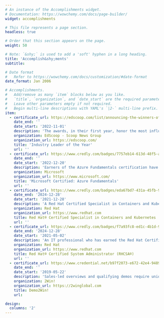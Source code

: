 ```yaml
---
# An instance of the Accomplishments widget.
# Documentation: https://wowchemy.com/docs/page-builder/
widget: accomplishments

# This file represents a page section.
headless: true

# Order that this section appears on the page.
weight: 50

# Note: `&shy;` is used to add a 'soft' hyphen in a long heading.
title: 'Accomplish&shy;ments'
subtitle:

# Date format
#   Refer to https://wowchemy.com/docs/customization/#date-format
date_format: Jan 2006

# Accomplishments.
#   Add/remove as many `item` blocks below as you like.
#   `title`, `organization`, and `date_start` are the required parameters.
#   Leave other parameters empty if not required.
#   Begin multi-line descriptions with YAML's `|2-` multi-line prefix.
item:
  - certificate_url: https://edscoop.com/list/announcing-the-winners-of-the-2022-edscoop-50-awards/#damien-eversmann
    date_end: ''
    date_start: '2022-11-01'
    description: 'The awards, in their first year, honor the most influential people in the higher education technology community, along with the most innovative projects that make a positive impact across universities.'
    organization: EdScoop - Scoop News Group
    organization_url: https://edscoop.com/
    title: 'Industry Leader of the Year'
    url: ''
  - certificate_url: https://www.credly.com/badges/7757eb14-613d-48f5-a2a3-633706c85c5a/public_url
    date_end: ''
    date_start: '2022-12-20'
    description: 'Earners of the Azure Fundamentals certification have demonstrated foundational level knowledge of cloud services and how those services are provided with Microsoft Azure.'
    organization: Microsoft
    organization_url: https://www.microsoft.com/
    title: 'Microsoft Certified: Azure Fundamentals'
    url: ''
  - certificate_url: https://www.credly.com/badges/eda67bd7-431a-45fb-9a5a-cb441a94840e/public_url
    date_end: '2024-12-28'
    date_start: '2021-12-28'
    description: 'A Red Hat Certified Specialist in Containers and Kubernetes has demonstrated a basic understanding of Kubernetes, containers, and Red Hat OpenShift® and can use this knowledge to run, find, and manage containerized services, deploy single- and multiple-container applications, and create custom containers. The credential is earned after successfully passing the Red Hat Certified Specialist in Containers and Kubernetes exam (EX180).'
    organization: Red Hat
    organization_url: https://www.redhat.com
    title: Red Hat® Certified Specialist in Containers and Kubernetes
    url: ''
  - certificate_url: https://www.credly.com/badges/f7a93fc8-ed1c-4b1d-903c-3269a1704d5c/public_url
    date_end: '2024-12-28'
    date_start: '2021-05-02'
    description: 'An IT professional who has earned the Red Hat Certified System Administrator (RHCSA®) is able to perform the core system administration skills required in Red Hat Enterprise Linux environments. The credential is earned after successfully passing the Red Hat Certified System Administrator (RHCSA) Exam (EX200).'
    organization: Red Hat
    organization_url: https://www.redhat.com
    title: Red Hat® Certified System Administrator (RHCSA®)
    url: ''
  - certificate_url: https://www.credential.net/b97f2073-e672-42e4-9489-8eaaecd3d825
    date_end: ''
    date_start: '2019-05-22'
    description: 'Sales-led overviews and qualifying demos require unique skills that you’ll only learn in Demo2Win! You’ll discover our secrets to moving your opportunities forward with demo techniques and strategies that close more deals.'
    organization: 2Win!
    organization_url: https://2winglobal.com
    title: Demo2Win!
    url: 

design:
  columns: '2'
---
```

